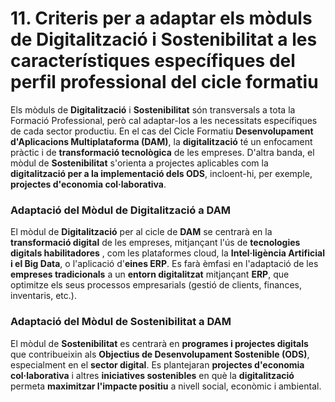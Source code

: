 

# 11. Criteris per a adaptar els mòduls de Digitalització i Sostenibilitat a les característiques específiques del perfil professional del cicle formatiu 

<!-- 
El  sector  productiu  i  el  perfil  professional  determinen  necessitats  diferenciades  en relació amb els mòduls impartits.  
Els  mòduls  transversals,  per  la  seua  característica  especial,  han  de  participar  en  el desenrotllament de tots els mòduls d'un cicle formatiu, en este cas ens referirem als mòduls de Digitalització i Sostenibilitat. 

A l'abordar la Digitalització, l'equip educatiu ha d'establir els criteris que ajusten cada mòdul del cicle a: equipament informàtic, programari especialitzat i  connectivitat. Així com les iniciatives en matèria d'innovació educativa com la intel·ligència artificial,  la realitat  augmentada,  la  realitat  virtual,  etc.,  seguint  directrius  quant  a  protecció de dades i ciberseguretat. 

A l'abordar la sostenibilitat, l'equip educatiu ha d'establir els criteris que ajusten cada mòdul del cicle a normativa en matèria de residus, desplegament, recuperació, 
reciclatge, etc., així com càlcul de la petjada de carboni i de la petjada hídrica, seguint directrius dels informes de l'IPCC i de l'Oficina de Clima i Educació de la UE. 
-->

<!-- APARTAT ASSISTIT PER CHATGPT :-P -->

Els mòduls de **Digitalització** i **Sostenibilitat** són transversals a tota la Formació Professional, però cal adaptar-los a les necessitats específiques de cada sector productiu. En el cas del Cicle Formatiu **Desenvolupament d'Aplicacions Multiplataforma (DAM)**, la **digitalització** té un enfocament pràctic i de **transformació tecnològica** de les empreses. D'altra banda, el mòdul de **Sostenibilitat** s'orienta a projectes aplicables com la **digitalització per a la implementació dels ODS**, incloent-hi, per exemple, **projectes d'economia col·laborativa**.

### **Adaptació del Mòdul de Digitalització a DAM**

El mòdul de **Digitalització** per al cicle de **DAM** se centrarà en la **transformació digital** de les empreses, mitjançant l'ús de **tecnologies digitals habilitadores** , com les plataformes cloud, la **Intel·ligència Artificial i el Big Data**, o l'aplicació d'**eines ERP**. Es farà èmfasi en l'adaptació de les **empreses tradicionals** a un **entorn digitalitzat** mitjançant **ERP**, que optimitze els seus processos empresarials (gestió de clients, finances, inventaris, etc.).

<!-- Això ja són continguts adaptats; més que aci, cabrien en la programació/Adaptació del mòdul de Digitalització:


#### **Continguts específics per DAM**

1. **Digitalització aplicada al desenvolupament d'aplicacions multiplataforma**:

   * Anàlisi de la **digitalització** en empreses mitjançant **ERP**, amb l'objectiu d'implementar solucions digitals per a la gestió integrada d'un negoci, i la seva **integració en el desenvolupament d'aplicacions multiplataforma**.
   * Implementació de solucions digitals que permetin a les empreses gestionar la seva producció, vendes, finances i altres àrees a través de plataformes digitals centralitzades.

2. **Tecnologies habilitadores en el desenvolupament de programari**:

   * **ERP i gestió empresarial**: Implementació d'ERP com a eina de transformació digital per a la **gestió de processos** i **informació** en temps real.
   * Aplicació de **tecnologies digitals habilitadores** com **Big Data**, **intel·ligència artificial** i **cloud computing** per millorar l'eficiència dels sistemes de gestió empresarial.

3. **Ciberseguretat en entorns digitals**:

   * Estratègies de **ciberseguretat** per a la protecció de les dades de les empreses en processos de **digitalització**, amb èmfasi en la **seguretat de les plataformes ERP** i les **aplicacions multiplataforma**.

4. **Projecte de transformació digital d'una empresa del sector**:

   * Desenvolupament d'un **projecte de digitalització** per a una empresa, mitjançant l'aplicació de **tecnologies digitals** com **ERP**, **sistemes cloud** i **analítica de dades**, amb la finalitat de millorar la gestió empresarial.

-->

### **Adaptació del Mòdul de Sostenibilitat a DAM**

El mòdul de **Sostenibilitat** es centrarà en **programes i projectes digitals** que contribueixin als **Objectius de Desenvolupament Sostenible (ODS)**, especialment en el **sector digital**. Es plantejaran **projectes d'economia col·laborativa** i altres **iniciatives sostenibles** en què la **digitalització** permeta **maximitzar l'impacte positiu** a nivell social, econòmic i ambiental.

<!-- Igual que en sostenibilitat... això per a la progamació del mòdul:

#### **Continguts específics per DAM**

1. **Aplicació dels ODS en el desenvolupament de programari**:

   * Els alumnes treballaran en **projectes que integrin els ODS**, com la creació de **solucions digitals que afavoreixin l'economia circular**, **el comerç just** i l'**accés a la informació** de manera sostenible.
   * **Economia col·laborativa**: Des de l'àmbit del **DAM**, es dissenyaran **aplicacions i plataformes digitals** que afavoreixin el **model d'economia col·laborativa**, on es promoguin pràctiques de **consum responsable** i **intercanvi de recursos** entre individus i empreses.

2. **Sostenibilitat digital i eficiència energètica**:

   * Aplicació de **principis de sostenibilitat** en el disseny d'aplicacions multiplataforma, amb especial atenció a la **gestió energètica** i l'**optimització dels recursos informàtics**.
   * S'estudiaran també les **estratègies per minimitzar el consum energètic** de les **infraestructures digitals**, tant a nivell de **servidors** com en **dispositius mòbils**.

3. **Propostes de projectes sostenibles a través de la digitalització**:

   * Els alumnes dissenyaran projectes que utilitzin la **tecnologia per afrontar els reptes socials i ambientals**, mitjançant **aplicacions de gestió de recursos**, **monitoratge ambiental** i **finançament digital** per a iniciatives sostenibles.
   * Aquests projectes poden incloure la **descarbonització** dels processos empresarials mitjançant la **digitalització dels processos** i la creació d'**aplicacions verdes** que promoguin el **consum responsable** i la **reducció de residus**.

4. **Sostenibilitat i responsabilitat social corporativa (RSC)**:

   * Integració de la **responsabilitat social corporativa (RSC)** i la **sostenibilitat empresarial** mitjançant el **disseny de programari** que afavoreixi la **gestió ètica de dades** i la **transparència en les operacions empresarials**.
   * Es promourà la creació de **solucions digitals responsables**, amb un enfocament en la **sostenibilitat econòmica i ambiental** de les organitzacions empresarials.

5. **Criteris de sostenibilitat en la digitalització**:

   * Aplicació dels **criteris ASG (ambientals, socials i de governança)** en el desenvolupament de **solucions digitals** per a empreses. Els alumnes aprendran a identificar quins **aspectes ASG** poden ser monitoritzats i gestionats a través de les **plataformes digitals** (com ERP, Big Data) per afavorir la **sostenibilitat** de les empreses.

-->

